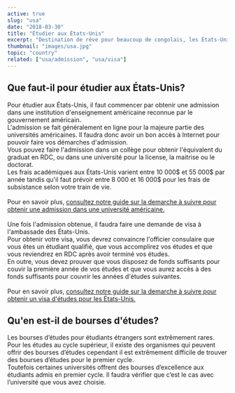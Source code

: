 ```yaml
---
active: true
slug: "usa"
date: "2018-03-30"
title: "Étudier aux États-Unis"
excerpt: "Destination de rêve pour beaucoup de congolais, les États-Unis d‘Amérique est le pays qui accueillent le plus d’étudiants étrangers au monde. Étudier aux États-Unis vous donne accès aux meilleures universités du monde et vous offrent des très bonnes opportunités de carrière."
thumbnail: "images/usa.jpg"
topic: "country"
related: ["usa/admission", "usa/visa"]
---
```


## Que faut-il pour étudier aux États-Unis?

Pour étudier aux États-Unis, il faut commencer par obtenir une admission dans une institution d'enseignement américaine reconnue par le gouvernement américain.\
L'admission se fait généralement en ligne pour la majeure partie des universités américaines. Il faudra donc avoir un bon accès à Internet pour pouvoir faire vos démarches d'admission.\
Vous pouvez faire l'admission dans un collège pour obtenir l'équivalent du graduat en RDC, ou dans une université pour la license, la maitrise ou le doctorat.\
Les frais académiques aux États-Unis varient entre 10 000$ et 55 000$ par année tandis qu'il faut prévoir entre 8 000 et 16 000$ pour les frais de subsistance selon votre train de vie.
\
\
Pour en savoir plus, [consultez notre guide sur la demarche à suivre pour obtenir une admission dans une université américaine.](/guides/usa/admission)
\
\
Une fois l'admission obtenue, il faudra faire une demande de visa à l'ambassade des États-Unis.\
Pour obtenir votre visa, vous devrez convaincre l'officier consulaire que vous êtes un étudiant qualifié, que vous accomplirez vos études et que vous reviendrez en RDC après avoir terminé vos études.\
En outre, vous devez prouver que vous disposez de fonds suffisants pour couvir la première année de vos études et que vous aurez accès à des fonds suffisants pour couvrir les années d'études suivantes.
\
\
Pour en savoir plus, [consultez notre guide sur la demarche à suivre pour obtenir un visa d'études pour les États-Unis.](/guides/usa/visa)

## Qu'en est-il de bourses d'études?

Les bourses d’études pour étudiants étrangers sont extrêmement rares.
Pour les études au cycle supérieur, il existe des organismes qui peuvent offrir des bourses d’études cependant il est extrêmement difficile de trouver des bourses d’études pour le premier cycle.\
Toutefois certaines universités offrent des bourses d’excellence aux étudiants admis en premier cycle. Il faudra vérifier que c’est le cas avec l’université que vous avez choisie.
